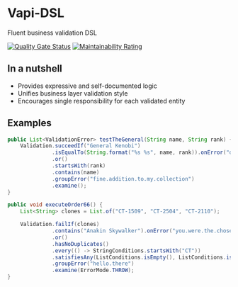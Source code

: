 # Vapi-DSL
Fluent business validation DSL

[![Quality Gate Status](https://sonarcloud.io/api/project_badges/measure?project=IMustBeMad_Vapi-DSL&metric=alert_status)](https://sonarcloud.io/dashboard?id=IMustBeMad_Vapi-DSL)
[![Maintainability Rating](https://sonarcloud.io/api/project_badges/measure?project=IMustBeMad_Vapi-DSL&metric=sqale_rating)](https://sonarcloud.io/dashboard?id=IMustBeMad_Vapi-DSL)

## In a nutshell
* Provides expressive and self-documented logic
* Unifies business layer validation style
* Encourages single responsibility for each validated entity

## Examples

```java
public List<ValidationError> testTheGeneral(String name, String rank) {
    Validation.succeedIf("General Kenobi")
              .isEqualTo(String.format("%s %s", name, rank)).onError("do.not.try.it")
              .or()
              .startsWith(rank)
              .contains(name)
              .groupError("fine.addition.to.my.collection")
              .examine();
}
```

```java
public void executeOrder66() {
    List<String> clones = List.of("CT-1509", "CT-2504", "CT-2110");

    Validation.failIf(clones)
              .contains("Anakin Skywalker").onError("you.were.the.chosen.one")
              .or()
              .hasNoDuplicates()
              .every(() -> StringConditions.startsWith("CT"))
              .satisfiesAny(ListConditions.isEmpty(), ListConditions.isEqualTo(List.of("Boba Fett")))
              .groupError("hello.there")
              .examine(ErrorMode.THROW);
}
```
